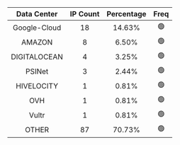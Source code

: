 | Data Center | IP Count | Percentage | Freq |
|:------------:|:--------:|:-----------:|:-----:|
| Google-Cloud | 18 | 14.63% | 🟢 |
| AMAZON | 8 | 6.50% | 🟢 |
| DIGITALOCEAN | 4 | 3.25% | 🟢 |
| PSINet | 3 | 2.44% | 🟢 |
| HIVELOCITY | 1 | 0.81% | 🟢 |
| OVH | 1 | 0.81% | 🟢 |
| Vultr | 1 | 0.81% | 🟢 |
| OTHER | 87 | 70.73% | 🟢 |